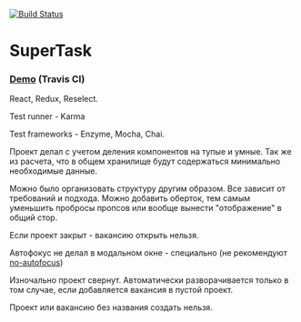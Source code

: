 [![Build Status](https://travis-ci.org/BondarenkoAlex/SuperTask.svg?branch=master)](https://travis-ci.org/BondarenkoAlex/SuperTask)

# SuperTask

### [Demo](https://bondarenkoalex.github.io/SuperTask/) (Travis CI)

React, Redux, Reselect.

Test runner - Karma

Test frameworks - Enzyme, Mocha, Chai. 

Проект делал с учетом деления компонентов на тупые и умные. Так же из расчета, что в общем хранилище будут содержаться минимально необходимые данные.

Можно было организовать структуру другим образом. Все зависит от требований и подхода. Можно добавить оберток, тем самым уменьшить пробросы пропсов или вообще вынести "отображение" в общий стор.

Если проект закрыт - вакансию открыть нельзя.

Автофокус не делал в модальном окне - специально (не рекомендуют [no-autofocus](https://github.com/evcohen/eslint-plugin-jsx-a11y/blob/master/docs/rules/no-autofocus.md))

Изночально проект свернут. Автоматически разворачивается только в том случае, если добавляется вакансия в пустой проект.

Проект или вакансию без названия создать нельзя.
